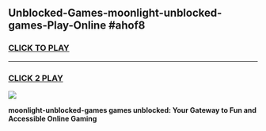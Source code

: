 
## Unblocked-Games-moonlight-unblocked-games-Play-Online #ahof8
<h3>
<a href="https://news.freeplayer.one?title=moonlight-unblocked-games&ref=3">CLICK TO PLAY</a></h3>
<hr>

<h3>
<a href="https://news.freeplayer.one?title=moonlight-unblocked-games&ref=3">CLICK 2 PLAY</a>
  
</h3>

<a href="https://news.freeplayer.one?title=moonlight-unblocked-games&ref=3"><img src="https://clearcache.store/games.png"></a>


**moonlight-unblocked-games games unblocked: Your Gateway to Fun and Accessible Online Gaming**
